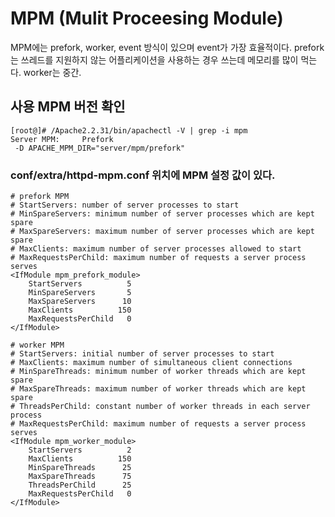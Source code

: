 # MPM (Mulit Proceesing Module)

MPM에는 prefork, worker, event 방식이 있으며 event가 가장 효율적이다. prefork는 쓰레드를 지원하지 않는 어플리케이션을 사용하는 경우 쓰는데 메모리를 많이 먹는다. worker는 중간.



## 사용 MPM 버전 확인


```
[root@]# /Apache2.2.31/bin/apachectl -V | grep -i mpm
Server MPM:     Prefork
 -D APACHE_MPM_DIR="server/mpm/prefork"
```

### conf/extra/httpd-mpm.conf 위치에 MPM 설정 값이 있다.

```
# prefork MPM
# StartServers: number of server processes to start
# MinSpareServers: minimum number of server processes which are kept spare
# MaxSpareServers: maximum number of server processes which are kept spare
# MaxClients: maximum number of server processes allowed to start
# MaxRequestsPerChild: maximum number of requests a server process serves
<IfModule mpm_prefork_module>
    StartServers          5
    MinSpareServers       5
    MaxSpareServers      10
    MaxClients          150
    MaxRequestsPerChild   0
</IfModule>

# worker MPM
# StartServers: initial number of server processes to start
# MaxClients: maximum number of simultaneous client connections
# MinSpareThreads: minimum number of worker threads which are kept spare
# MaxSpareThreads: maximum number of worker threads which are kept spare
# ThreadsPerChild: constant number of worker threads in each server process
# MaxRequestsPerChild: maximum number of requests a server process serves
<IfModule mpm_worker_module>
    StartServers          2
    MaxClients          150
    MinSpareThreads      25
    MaxSpareThreads      75
    ThreadsPerChild      25
    MaxRequestsPerChild   0
</IfModule>
```

